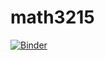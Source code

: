 # math3215

[![Binder](https://mybinder.org/badge_logo.svg)](https://mybinder.org/v2/gh/a-petr/math3215fall2020/master)